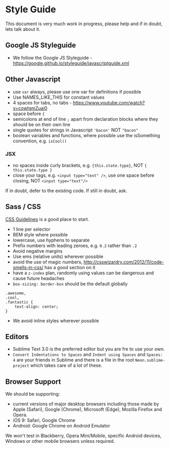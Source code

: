 # Style Guide

This document is very much work in progress, please help and if in doubt, lets talk about it.

## Google JS Styleguide 

- We follow the Google JS Styleguide - https://google.github.io/styleguide/javascriptguide.xml

## Other Javascript

- use `var` always, please use one var for definitions if possible
- Use NAMES_LIKE_THIS for constant values
- 4 spaces for tabs, no tabs - https://www.youtube.com/watch?v=cowtgmZuai0
- space before `{`
- semicolons at end of line `;` apart from declaration blocks where they should be on their own line
- single quotes for strings in Javascript `'bacon'` NOT `"bacon"`
- boolean variables and functions, where possible use the isSomething convention, e.g. `isCool()`

### JSX

- no spaces inside curly brackets, e.g. `{this.state.type}`, NOT `{ this.state.type }`
- close your tags, e.g. `<input type="text" />`, use one space before closing, NOT `<input type="text"/>`

If in doubt, defer to the existing code. If still in doubt, ask.

## Sass / CSS

[CSS Guidelines](http://cssguidelin.es/) is a good place to start.

- 1 line per selector
- BEM style where possible
- lowercase, use hyphens to separate
- Prefix numbers with leading zeroes, e.g. `0.2` rather than `.2`
- Avoid negative margins
- Use ems (relative units) wherever possible
- avoid the use of magic numbers, http://csswizardry.com/2012/11/code-smells-in-css/ has a good section on it
- have a `z-index` plan, randomly using values can be dangerous and cause future headaches
- `box-sizing: border-box` should be the default globally

```
.awesome,
.cool,
.fantastic {
    text-align: center;
}
```

- We avoid inline styles wherever possible

## Editors

- Sublime Text 3.0 is the preferred editor but you are fre to use your own.
- `Convert Indentations to Spaces` and `Indent using Spaces` and `Spaces: 4` are your friends in Sublime and there is a file in the root `Neon.sublime-project` which takes care of a lot of these.

## Browser Support

We should be supporting:

- current versions of major desktop browsers including those made by Apple (Safari), Google (Chrome), Microsoft (Edge), Mozilla Firefox and Opera.
- iOS 9: Safari, Google Chrome
- Android: Google Chrome on Android Emulator

We won't test in Blackberry, Opera Mini/Mobile, specific Android devices, Windows or other mobile browsers unless required.
